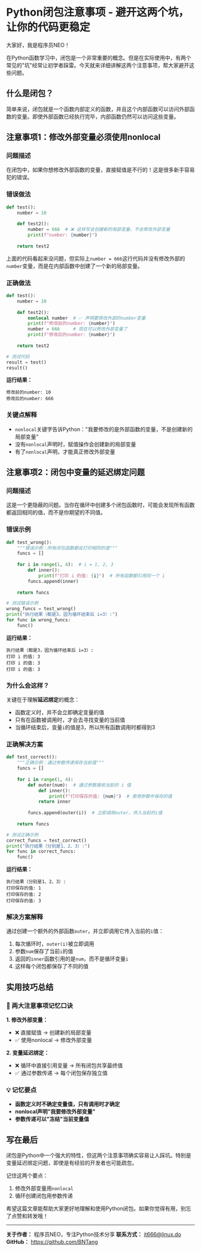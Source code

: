 # Python闭包注意事项 - 避开这两个坑，让你的代码更稳定

大家好，我是程序员NEO！

在Python函数学习中，闭包是一个非常重要的概念。但是在实际使用中，有两个常见的"坑"经常让初学者踩雷。今天就来详细讲解这两个注意事项，帮大家避开这些问题。

## 什么是闭包？

简单来说，闭包就是一个函数内部定义的函数，并且这个内部函数可以访问外部函数的变量。即使外部函数已经执行完毕，内部函数仍然可以访问这些变量。

## 注意事项1：修改外部变量必须使用nonlocal

### 问题描述

在闭包中，如果你想修改外部函数的变量，直接赋值是不行的！这是很多新手容易犯的错误。

### 错误做法

```python
def test():
    number = 10
    
    def test2():
        number = 666  # ❌ 这样写会创建新的局部变量，不会修改外部变量
        print(f"number: {number}")
    
    return test2
```

上面的代码看起来没问题，但实际上`number = 666`这行代码并没有修改外部的`number`变量，而是在内部函数中创建了一个新的局部变量。

### 正确做法

```python
def test():
    number = 10
    
    def test2():
        nonlocal number  # ✅ 声明要修改外部的number变量
        print(f"修改前的number: {number}")
        number = 666     # 现在可以修改外部变量了
        print(f"修改后的number: {number}")
    
    return test2

# 测试代码
result = test()
result()
```

**运行结果：**
```
修改前的number: 10
修改后的number: 666
```

### 关键点解释

- `nonlocal`关键字告诉Python："我要修改的是外部函数的变量，不是创建新的局部变量"
- 没有`nonlocal`声明时，赋值操作会创建新的局部变量
- 有了`nonlocal`声明，才能真正修改外部变量

## 注意事项2：闭包中变量的延迟绑定问题

### 问题描述

这是一个更隐蔽的问题。当你在循环中创建多个闭包函数时，可能会发现所有函数都返回相同的值，而不是你期望的不同值。

### 错误示例

```python
def test_wrong():
    """错误示例：所有闭包函数都会打印相同的值"""
    funcs = []
    
    for i in range(1, 4):  # i = 1, 2, 3
        def inner():
            print(f"打印 i 的值: {i}")  # 所有函数都引用同一个 i
        funcs.append(inner)
    
    return funcs

# 测试错误示例
wrong_funcs = test_wrong()
print("执行结果（都是3，因为循环结束后 i=3）:")
for func in wrong_funcs:
    func()
```

**运行结果：**
```
执行结果（都是3，因为循环结束后 i=3）:
打印 i 的值: 3
打印 i 的值: 3
打印 i 的值: 3
```

### 为什么会这样？

关键在于理解**延迟绑定**的概念：

- 函数定义时，并不会立即确定变量的值
- 只有在函数被调用时，才会去寻找变量的当前值
- 当循环结束后，变量`i`的值是3，所以所有函数调用时都得到3

### 正确解决方案

```python
def test_correct():
    """正确示例：通过参数传递保存当前值"""
    funcs = []
    
    for i in range(1, 4):
        def outer(num):  # 通过参数接收当前的 i 值
            def inner():
                print(f"打印保存的值: {num}")  # 使用参数中保存的值
            return inner
        
        funcs.append(outer(i))  # 立即调用outer，传入当前的i值
    
    return funcs

# 测试正确示例
correct_funcs = test_correct()
print("执行结果（分别是1、2、3）:")
for func in correct_funcs:
    func()
```

**运行结果：**
```
执行结果（分别是1、2、3）:
打印保存的值: 1
打印保存的值: 2
打印保存的值: 3
```

### 解决方案解释

通过创建一个额外的外部函数`outer`，并立即调用它传入当前的`i`值：

1. 每次循环时，`outer(i)`被立即调用
2. 参数`num`保存了当前`i`的值
3. 返回的`inner`函数引用的是`num`，而不是循环变量`i`
4. 这样每个闭包都保存了不同的值

## 实用技巧总结

### 🎯 两大注意事项记忆口诀

**1. 修改外部变量：**
- ❌ 直接赋值 → 创建新的局部变量
- ✅ 使用nonlocal → 修改外部变量

**2. 变量延迟绑定：**
- ❌ 循环中直接引用变量 → 所有闭包共享最终值
- ✅ 通过参数传递 → 每个闭包保存独立值

### 💡 记忆要点

- **函数定义时不确定变量值，只有调用时才确定**
- **nonlocal声明"我要修改外部变量"**
- **参数传递可以"冻结"当前变量值**

## 写在最后

闭包是Python中一个强大的特性，但这两个注意事项确实容易让人踩坑。特别是变量延迟绑定问题，即使是有经验的开发者也可能疏忽。

记住这两个要点：
1. 修改外部变量用`nonlocal`
2. 循环创建闭包用参数传递

希望这篇文章能帮助大家更好地理解和使用Python闭包。如果你觉得有用，别忘了点赞和转发哦！

---

**关于作者：** 程序员NEO，专注Python技术分享
**联系方式：** it666@linux.do
**GitHub：** https://github.com/BNTang
